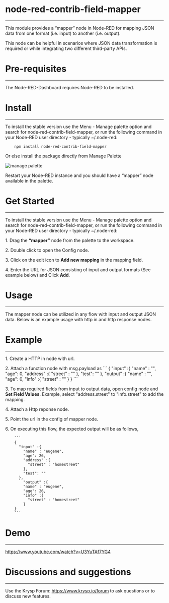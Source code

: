 
# node-red-contrib-field-mapper
-------

This module provides a “mapper” node in Node-RED for mapping JSON data from one format (i.e. input) to another (i.e. output).

This node can be helpful in scenarios where JSON data transformation is required or while integrating two different third-party APIs.

# Pre-requisites
-------

The Node-RED-Dashboard requires Node-RED to be installed.

# Install
-------

To install the stable version use the Menu - Manage palette option and search for node-red-contrib-field-mapper, or run the following command in your Node-RED user directory - typically ~/.node-red: 

        npm install node-red-contrib-field-mapper

Or else install the package directly from Manage Palette


<img src='https://static.node.iopulsedev.net/ManagePalette.png' alt='manage palette'>

Restart your Node-RED instance and you should have a “mapper” node available in the palette.

# Get Started
-------

To install the stable version use the Menu - Manage palette option and search for node-red-contrib-field-mapper, or run the following command in your Node-RED user directory - typically ~/.node-red: 

<p>1. Drag the <b>“mapper”</b> node from the palette to the workspace.</p>
<p>2. Double click to open the Config node.</p>
<p>3. Click on the edit icon to <b>Add new mapping</b> in the mapping field.</p>
<p>4. Enter the URL for JSON consisting of input and output formats (See example below) and Click <b>Add</b>.</p>

# Usage
-------

The mapper node can be utilized in any flow with input and output JSON data. Below is an example usage with http in and http response nodes.

# Example
-------
<p>1. Create a HTTP in node with url.</p>
<p>2. Attach a function node with msg.payload as 
        ```
        {
          "input" :{
            "name" : "",
            "age": 0,
            "address" :{
              "street" : ""
            },
            "test": ""
          },
            "output" :{
            "name" : "",
            "age": 0,
            "info" :{
              "street" : ""
            }
        }
        ```
<p>3. To map required fields from input to output data, open config node and <b>Set Field Values</b>. Example, select "address.street" to "info.street" to add the mapping.</p>
<p>4. Attach a Http reponse node.</p>
<p>5. Point the url in the config of mapper node.</p>
<p>6. On executing this flow, the expected output will be as follows,</p>

        ```
        {
          "input" :{
            "name" : "eugene",
            "age": 26,
            "address" :{
              "street" : "homestreet"
            },
            "test": ""
          },
            "output" :{
            "name" : "eugene",
            "age": 26,
            "info" :{
              "street" : "homestreet"
            }
        }
        ```
        

# Demo
-------

https://www.youtube.com/watch?v=U3YuTAf7YG4

# Discussions and suggestions
-------

Use the Krysp Forum: https://www.krysp.io/forum to ask questions or to discuss new features.

